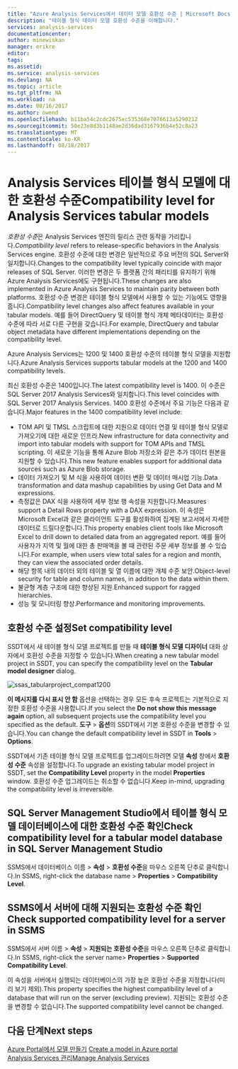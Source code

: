 ```yaml
---
title: "Azure Analysis Services에서 데이터 모델 호환성 수준 | Microsoft Docs"
description: "테이블 형식 데이터 모델 호환성 수준을 이해합니다."
services: analysis-services
documentationcenter: 
author: minewiskan
manager: erikre
editor: 
tags: 
ms.assetid: 
ms.service: analysis-services
ms.devlang: NA
ms.topic: article
ms.tgt_pltfrm: NA
ms.workload: na
ms.date: 08/16/2017
ms.author: owend
ms.openlocfilehash: b11ba54c2cdc2675ec535368e7076613a5290212
ms.sourcegitcommit: 50e23e8d3b1148ae2d36dad3167936b4e52c8a23
ms.translationtype: MT
ms.contentlocale: ko-KR
ms.lasthandoff: 08/18/2017
---
```

# <a name="compatibility-level-for-analysis-services-tabular-models"></a><span data-ttu-id="4d5db-103">Analysis Services 테이블 형식 모델에 대한 호환성 수준</span><span class="sxs-lookup"><span data-stu-id="4d5db-103">Compatibility level for Analysis Services tabular models</span></span>

<span data-ttu-id="4d5db-104">*호환성 수준*은 Analysis Services 엔진의 릴리스 관련 동작을 가리킵니다.</span><span class="sxs-lookup"><span data-stu-id="4d5db-104">*Compatibility level* refers to release-specific behaviors in the Analysis Services engine.</span></span> <span data-ttu-id="4d5db-105">호환성 수준에 대한 변경은 일반적으로 주요 버전의 SQL Server와 일치합니다.</span><span class="sxs-lookup"><span data-stu-id="4d5db-105">Changes to the compatibility level typically coincide with major releases of SQL Server.</span></span> <span data-ttu-id="4d5db-106">이러한 변경은 두 플랫폼 간의 패리티를 유지하기 위해 Azure Analysis Services에도 구현됩니다.</span><span class="sxs-lookup"><span data-stu-id="4d5db-106">These changes are also implemented in Azure Analysis Services to maintain parity between both platforms.</span></span> <span data-ttu-id="4d5db-107">호환성 수준 변경은 테이블 형식 모델에서 사용할 수 있는 기능에도 영향을 줍니다.</span><span class="sxs-lookup"><span data-stu-id="4d5db-107">Compatibility level changes also affect features available in your tabular models.</span></span> <span data-ttu-id="4d5db-108">예를 들어 DirectQuery 및 테이블 형식 개체 메타데이터는 호환성 수준에 따라 서로 다른 구현을 갖습니다.</span><span class="sxs-lookup"><span data-stu-id="4d5db-108">For example, DirectQuery and tabular object metadata have different implementations depending on the compatibility level.</span></span> 

<span data-ttu-id="4d5db-109">Azure Analysis Services는 1200 및 1400 호환성 수준의 테이블 형식 모델을 지원합니다.</span><span class="sxs-lookup"><span data-stu-id="4d5db-109">Azure Analysis Services supports tabular models at the 1200 and 1400 compatibility levels.</span></span>

<span data-ttu-id="4d5db-110">최신 호환성 수준은 1400입니다.</span><span class="sxs-lookup"><span data-stu-id="4d5db-110">The latest compatibility level is 1400.</span></span> <span data-ttu-id="4d5db-111">이 수준은 SQL Server 2017 Analysis Services와 일치합니다.</span><span class="sxs-lookup"><span data-stu-id="4d5db-111">This level coincides with SQL Server 2017 Analysis Services.</span></span> <span data-ttu-id="4d5db-112">1400 호환성 수준에서 주요 기능은 다음과 같습니다.</span><span class="sxs-lookup"><span data-stu-id="4d5db-112">Major features in the 1400 compatibility level include:</span></span>

*  <span data-ttu-id="4d5db-113">TOM API 및 TMSL 스크립트에 대한 지원으로 데이터 연결 및 테이블 형식 모델로 가져오기에 대한 새로운 인프라.</span><span class="sxs-lookup"><span data-stu-id="4d5db-113">New infrastructure for data connectivity and import into tabular models with support for TOM APIs and TMSL scripting.</span></span> <span data-ttu-id="4d5db-114">이 새로운 기능을 통해 Azure Blob 저장소와 같은 추가 데이터 원본을 지원할 수 있습니다.</span><span class="sxs-lookup"><span data-stu-id="4d5db-114">This new feature enables support for additional data sources such as Azure Blob storage.</span></span>
*  <span data-ttu-id="4d5db-115">데이터 가져오기 및 M 식을 사용하여 데이터 변환 및 데이터 매시업 기능.</span><span class="sxs-lookup"><span data-stu-id="4d5db-115">Data transformation and data mashup capabilities by using Get Data and M expressions.</span></span>
*  <span data-ttu-id="4d5db-116">측정값은 DAX 식을 사용하여 세부 정보 행 속성을 지원합니다.</span><span class="sxs-lookup"><span data-stu-id="4d5db-116">Measures support a Detail Rows property with a DAX expression.</span></span> <span data-ttu-id="4d5db-117">이 속성은 Microsoft Excel과 같은 클라이언트 도구를 활성화하여 집계된 보고서에서 자세한 데이터로 드릴다운합니다.</span><span class="sxs-lookup"><span data-stu-id="4d5db-117">This property enables client tools like Microsoft Excel to drill down to detailed data from an aggregated report.</span></span> <span data-ttu-id="4d5db-118">예를 들어 사용자가 지역 및 월에 대한 총 판매액을 볼 때 관련된 주문 세부 정보를 볼 수 있습니다.</span><span class="sxs-lookup"><span data-stu-id="4d5db-118">For example, when users view total sales for a region and month, they can view the associated order details.</span></span> 
*  <span data-ttu-id="4d5db-119">해당 항목 내의 데이터 외의 테이블 및 열 이름에 대한 개체 수준 보안.</span><span class="sxs-lookup"><span data-stu-id="4d5db-119">Object-level security for table and column names, in addition to the data within them.</span></span>
*  <span data-ttu-id="4d5db-120">불균형 계층 구조에 대한 향상된 지원.</span><span class="sxs-lookup"><span data-stu-id="4d5db-120">Enhanced support for ragged hierarchies.</span></span>
*  <span data-ttu-id="4d5db-121">성능 및 모니터링 향상.</span><span class="sxs-lookup"><span data-stu-id="4d5db-121">Performance and monitoring improvements.</span></span>
  
## <a name="set-compatibility-level"></a><span data-ttu-id="4d5db-122">호환성 수준 설정</span><span class="sxs-lookup"><span data-stu-id="4d5db-122">Set compatibility level</span></span> 
 <span data-ttu-id="4d5db-123">SSDT에서 새 테이블 형식 모델 프로젝트를 만들 때 **테이블 형식 모델 디자이너** 대화 상자에서 호환성 수준을 지정할 수 있습니다.</span><span class="sxs-lookup"><span data-stu-id="4d5db-123">When creating a new tabular model project in SSDT, you can specify the compatibility level on the **Tabular model designer** dialog.</span></span> 
  
 ![ssas_tabularproject_compat1200](./media/analysis-services-compat-level/aas-tabularproject-compat.png)  
  
 <span data-ttu-id="4d5db-125">**이 메시지를 다시 표시 안 함** 옵션을 선택하는 경우 모든 후속 프로젝트는 기본적으로 지정한 호환성 수준을 사용합니다.</span><span class="sxs-lookup"><span data-stu-id="4d5db-125">If you select the **Do not show this message again** option, all subsequent projects use the compatibility level you specified as the default.</span></span> <span data-ttu-id="4d5db-126">**도구** > **옵션**의 SSDT에서 기본 호환성 수준을 변경할 수 있습니다.</span><span class="sxs-lookup"><span data-stu-id="4d5db-126">You can change the default compatibility level in SSDT in **Tools** > **Options**.</span></span>  
  
 <span data-ttu-id="4d5db-127">SSDT에서 기존 테이블 형식 모델 프로젝트를 업그레이드하려면 모델 **속성** 창에서 **호환성 수준** 속성을 설정합니다.</span><span class="sxs-lookup"><span data-stu-id="4d5db-127">To upgrade an existing tabular model project in SSDT, set  the **Compatibility Level** property in the model **Properties** window.</span></span> <span data-ttu-id="4d5db-128">호환성 수준 업그레이드는 취소할 수 없습니다.</span><span class="sxs-lookup"><span data-stu-id="4d5db-128">Keep in-mind, upgrading the compatibility level is irreversible.</span></span>
  
## <a name="check-compatibility-level-for-a-tabular-model-database-in-sql-server-management-studio"></a><span data-ttu-id="4d5db-129">SQL Server Management Studio에서 테이블 형식 모델 데이터베이스에 대한 호환성 수준 확인</span><span class="sxs-lookup"><span data-stu-id="4d5db-129">Check compatibility level for a tabular model database in SQL Server Management Studio</span></span> 
 <span data-ttu-id="4d5db-130">SSMS에서 데이터베이스 이름 > **속성** > **호환성 수준**을 마우스 오른쪽 단추로 클릭합니다.</span><span class="sxs-lookup"><span data-stu-id="4d5db-130">In SSMS, right-click the database name > **Properties** > **Compatibility Level**.</span></span>  
  
## <a name="check-supported-compatibility-level-for-a-server-in-ssms"></a><span data-ttu-id="4d5db-131">SSMS에서 서버에 대해 지원되는 호환성 수준 확인</span><span class="sxs-lookup"><span data-stu-id="4d5db-131">Check supported compatibility level for a server in SSMS</span></span>  
 <span data-ttu-id="4d5db-132">SSMS에서 서버 이름 > **속성** > **지원되는 호환성 수준**을 마우스 오른쪽 단추로 클릭합니다.</span><span class="sxs-lookup"><span data-stu-id="4d5db-132">In SSMS, right-click the server name>  **Properties** > **Supported Compatibility Level**.</span></span>  
  
 <span data-ttu-id="4d5db-133">이 속성을 서버에서 실행되는 데이터베이스의 가장 높은 호환성 수준을 지정합니다(미리 보기 제외).</span><span class="sxs-lookup"><span data-stu-id="4d5db-133">This property specifies the highest compatibility level of a database that will run on the server (excluding preview).</span></span> <span data-ttu-id="4d5db-134">지원되는 호환성 수준을 변경할 수 없습니다.</span><span class="sxs-lookup"><span data-stu-id="4d5db-134">The supported compatibility level cannot be changed.</span></span>  

## <a name="next-steps"></a><span data-ttu-id="4d5db-135">다음 단계</span><span class="sxs-lookup"><span data-stu-id="4d5db-135">Next steps</span></span>
  <span data-ttu-id="4d5db-136">[Azure Portal에서 모델 만들기](analysis-services-create-model-portal.md) </span><span class="sxs-lookup"><span data-stu-id="4d5db-136">[Create a model in Azure portal](analysis-services-create-model-portal.md) </span></span>  
  [<span data-ttu-id="4d5db-137">Analysis Services 관리</span><span class="sxs-lookup"><span data-stu-id="4d5db-137">Manage Analysis Services</span></span>](analysis-services-manage.md)  
